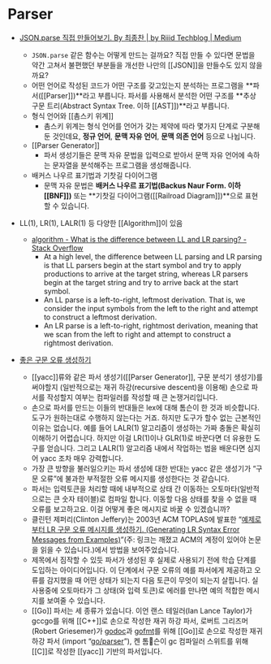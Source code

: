 # Parser

- [JSON.parse 직접 만들어보기. By 최종찬 | by Riiid Techblog | Medium](https://riiidtechblog.medium.com/json-parse-%EC%A7%81%EC%A0%91-%EB%A7%8C%EB%93%A4%EC%96%B4%EB%B3%B4%EA%B8%B0-f567ecdf08c0)
  - `JSON.parse` 같은 함수는 어떻게 만드는 걸까요? 직접 만들 수 있다면 문법을 약간 고쳐서 불편했던 부분들을 개선한 나만의 [[JSON]]을 만들수도 있지 않을까요?
  - 어떤 언어로 작성된 코드가 어떤 구조를 갖고있는지 분석하는 프로그램을 **파서([[Parser]])**라고 부릅니다. 파서를 사용해서 분석한 어떤 구조를 **추상 구문 트리(Abstract Syntax Tree. 이하 [[AST]])**라고 부릅니다.
  - 형식 언어와 [[촘스키 위계]]
    - 촘스키 위계는 형식 언어를 언어가 갖는 제약에 따라 몇가지 단계로 구분해 둔 것인데요, **정규 언어**, **문맥 자유 언어**, **문맥 의존 언어** 등으로 나뉩니다.
  - [[Parser Generator]]
    - 파서 생성기들은 문맥 자유 문법을 입력으로 받아서 문맥 자유 언어에 속하는 문자열을 분석해주는 프로그램을 생성해줍니다.
  - 배커스 나우르 표기법과 기찻길 다이어그램
    - 문맥 자유 문법은 **배커스 나우르 표기법(Backus Naur Form. 이하 [[BNF]])** 또는 **기찻길 다이어그램([[Railroad Diagram]])**으로 표현할 수 있습니다.

- LL(1), LR(1), LALR(1) 등 다양한 [[Algorithm]]이 있음
  - [algorithm - What is the difference between LL and LR parsing? - Stack Overflow](https://stackoverflow.com/questions/5975741/what-is-the-difference-between-ll-and-lr-parsing)
    - At a high level, the difference between LL parsing and LR parsing is that LL parsers begin at the start symbol and try to apply productions to arrive at the target string, whereas LR parsers begin at the target string and try to arrive back at the start symbol.
    - An LL parse is a left-to-right, leftmost derivation. That is, we consider the input symbols from the left to the right and attempt to construct a leftmost derivation.
    - An LR parse is a left-to-right, rightmost derivation, meaning that we scan from the left to right and attempt to construct a rightmost derivation.

- [좋은 구문 오류 생성하기](http://dalinaum.github.io/compiler/2021/02/04/yyerror.html)
  - [[yacc]]류와 같은 파서 생성기([[Parser Generator]], 구문 분석기 생성기)를 써야할지 (일반적으로는 재귀 하강(recursive descent)을 이용해) 손으로 파서를 작성할지 여부는 컴파일러를 작성할 때 큰 논쟁거리입니다.
  - 손으로 파서를 만드는 이들의 반대들은 lex에 대해 톰슨이 한 것과 비슷합니다. 도구가 원하는대로 수행하지 않는다는 거죠. 하지만 도구가 할수 없는 근본적인 이유는 없습니다. 예를 들어 LALR(1) 알고리즘이 생성하는 가짜 충돌은 확실히 이해하기 어렵습니다. 하지만 이걸 LR(1)이나 GLR(1)로 바꾼다면 더 유용한 도구를 얻습니다. 그리고 LALR(1) 알고리즘 내에서 작업하는 법을 배운다면 심지어 yacc 조차 매우 강력합니다.
  - 가장 큰 방향을 불러일으키는 파서 생성에 대한 반대는 yacc 같은 생성기가 “구문 오류”에 불과한 부적절한 오류 메시지를 생성한다는 것 같습니다.
  - 파서는 입력토큰을 처리할 때에 내부적으로 상태 간 이동하는 오토마타(일반적으로는 큰 숫자 테이블)로 컴파일 합니다. 이동할 다음 상태를 찾을 수 없을 때 오류를 보고하고요. 이걸 어떻게 좋은 메시지로 바꿀 수 있겠습니까?
  - 클린턴 제퍼리(Clinton Jeffery)는 2003년 ACM TOPLAS에 발표한 “[예제로 부터 LR 구문 오류 메시지를 생성하기. (Generating LR Syntax Error Messages from Examples)](http://people.cs.vt.edu/~haebang//coursework/PL/summary.pdf)”(주: 링크는 깨졌고 ACM의 계정이 있어야 논문을 읽을 수 있습니다.)에서 방법을 보여주었습니다.
  - 제목에서 짐작할 수 있듯 파서가 생성된 후 실제로 사용되기 전에 학습 단계를 도입하는 아이디어입니다. 이 단계에서 구문 오류의 예를 파서에게 제공하고 오류를 감지했을 때 어떤 상태가 되는지 다음 토큰이 무엇이 되는지 살핍니다. 실 사용중에 오토마타가 그 상태(와 입력 토큰)로 에러를 만나면 예의 적합한 메시지를 보여줄 수 있습니다.
  - [[Go]] 파서는 세 종류가 있습니다. 이언 랜스 테일러(Ian Lance Taylor)가 gccgo를 위해 [[C++]]로 손으로 작성한 재귀 하강 파서, 로버트 그리즈머(Robert Griesemer)가 [godoc](http://golang.org/cmd/godoc/)과 [gofmt](http://golang.org/cmd/gofmt/)를 위해 [[Go]]로 손으로 작성한 재귀 하강 파서 (import “[go/parser](http://golang.org/pkg/go/parser)”), 켄 톰슨이 gc 컴파일러 스위트를 위해 [[C]]로 작성한 [[yacc]] 기반의 파서입니다.
